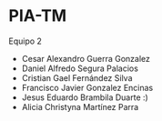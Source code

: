 # PIA-TM

Equipo 2

- Cesar Alexandro Guerra Gonzalez
- Daniel Alfredo Segura Palacios
- Cristian Gael Fernández Silva
- Francisco Javier Gonzalez Encinas
- Jesus Eduardo Brambila Duarte :)
- Alicia Christyna Martínez Parra
